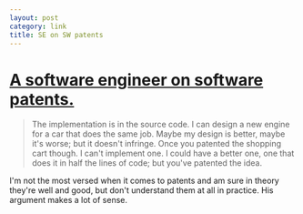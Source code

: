 ```yaml
---
layout:	post
category: link
title: SE on SW patents
---
```


#	[A software engineer on software patents.][+arbeck]

>	The implementation is in the source code. I can design a new engine for a
>	car that does the same job. Maybe my design is better, maybe it's worse; but
>	it doesn't infringe. Once you patented the shopping cart though. I can't 
>	implement one. I could have a better one, one that does it in half the lines
>	of code; but you've patented the idea.

I'm not the most versed when it comes to patents and am sure in theory they're well and good, but don't understand them at all in practice. His argument makes a lot of sense.

[+arbeck]: https://plus.google.com/115705209878503324340/posts/JRfgQwFp3mc
	"Andrew Beck - Google+"
